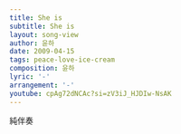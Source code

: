 ```yaml
---
title: She is
subtitle: She is
layout: song-view
author: 윤하
date: 2009-04-15
tags: peace-love-ice-cream
composition: 윤하
lyric: '-'
arrangement: '-'
youtube: cpAg72dNCAc?si=zV3iJ_HJDIw-NsAK
---
```


純伴奏
